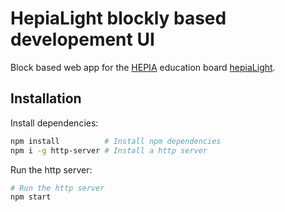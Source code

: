 # HepiaLight blockly based developement UI

Block based web app for the [HEPIA](http://hepia.hesge.ch) education board [hepiaLight](http://hepia.hesge.ch/fr/groupes-de-competences/hepialight/accueil/).

## Installation

Install dependencies:

```bash
npm install          # Install npm dependencies
npm i -g http-server # Install a http server
```

Run the http server:
```bash
# Run the http server
npm start
```
